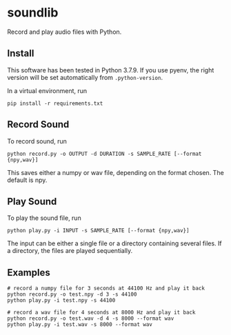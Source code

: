 # soundlib
Record and play audio files with Python.

## Install

This software has been tested in Python 3.7.9. If you use pyenv, the right version will be set automatically from `.python-version`. 

In a virtual environment, run

```
pip install -r requirements.txt
```

## Record Sound

To record sound, run

```
python record.py -o OUTPUT -d DURATION -s SAMPLE_RATE [--format {npy,wav}]
```

This saves either a numpy or wav file, depending on the format chosen. The default is npy.

## Play Sound

To play the sound file, run

```
python play.py -i INPUT -s SAMPLE_RATE [--format {npy,wav}]
```

The input can be either a single file or a directory containing several files. If a directory, the files are played sequentially.

## Examples

```
# record a numpy file for 3 seconds at 44100 Hz and play it back
python record.py -o test.npy -d 3 -s 44100
python play.py -i test.npy -s 44100

# record a wav file for 4 seconds at 8000 Hz and play it back
python record.py -o test.wav -d 4 -s 8000 --format wav
python play.py -i test.wav -s 8000 --format wav
```
